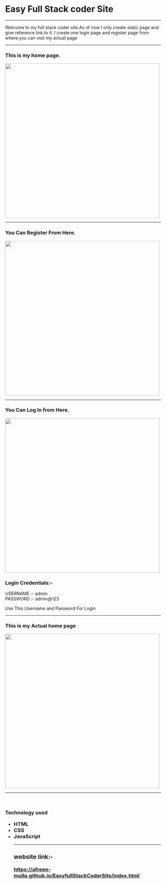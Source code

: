<H1>Easy Full Stack coder Site</h1>
<hr>
<p>
Welcome to my full stack coder site.As of now I only create static page and give reference link to it.
I create one login page and register page from where you can visit my actual page

<hr>
<h3>
This is my home page.
</h3>
<image src="home1.jpeg" hight="500" width="500">
<hr>
<h3>
You Can Register From Here.
</h3>
<image src="signup.jpeg" hight="500" width="500">
<hr>
  <h3>You Can Log In from Here.
</h3>
<image src="login.jpeg" hight="500" width="500">
  <h3>
    Login Credentials:-</h3>
    USERNAME  :- admin<br>
    PASSWORD  :- admin@123<br>
  <p>Use This Username and Password For Login</p>
<hr>
  <h3>
This is my Actual home page
</h3>
<image src="home.jpeg" hight="500" width="500">
<hr>
  
 <br>
<h3>
Technology used

<ul>
<li>
HTML

<br>
<li>
CSS

<br>
<li>
JavaScript
<br>
<hr>
 <h3>
   website link:-</h3><a href="https://afreen-mulla.github.io/EasyfullStackCoderSite/index.html">https://afreen-mulla.github.io/EasyfullStackCoderSite/index.html</a>
